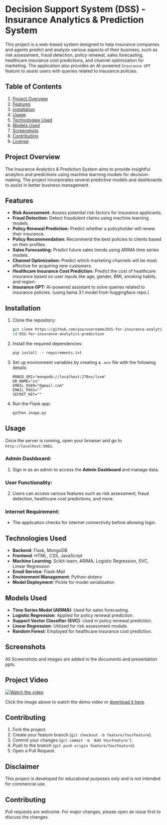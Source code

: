 # Decision Support System (DSS) - Insurance Analytics & Prediction System

This project is a web-based system designed to help insurance companies and agents predict and analyze various aspects of their business, such as risk assessment, fraud detection, policy renewal, sales forecasting, healthcare insurance cost predictions, and channel optimization for marketing. The application also provides an AI-powered `Insurance GPT` feature to assist users with queries related to insurance policies.

## Table of Contents
1. [Project Overview](#project-overview)
2. [Features](#features)
3. [Installation](#installation)
4. [Usage](#usage)
5. [Technologies Used](#technologies-used)
6. [Models Used](#models-used)
7. [Screenshots](#screenshots)
8. [Contributing](#contributing)
9. [License](#license)

## Project Overview
The Insurance Analytics & Prediction System aims to provide insightful analytics and predictions using machine learning models for decision-making. The project incorporates several predictive models and dashboards to assist in better business management.

## Features
- **Risk Assessment:** Assess potential risk factors for insurance applicants.
- **Fraud Detection:** Detect fraudulent claims using machine learning models.
- **Policy Renewal Prediction:** Predict whether a policyholder will renew their insurance.
- **Policy Recommendation:** Recommend the best policies to clients based on their profiles.
- **Sales Forecasting:** Predict future sales trends using ARIMA time series models.
- **Channel Optimization:** Predict which marketing channels will be most effective for acquiring new customers.
- **Healthcare Insurance Cost Prediction:** Predict the cost of healthcare insurance based on user inputs like age, gender, BMI, smoking habits, and region.
- **Insurance GPT:** AI-powered assistant to solve queries related to insurance policies. (using llama 3.1 model from huggingface repo.)

## Installation
1. Clone the repository:
   ```bash
   git clone https://github.com/yourusername/DSS-for-insurance-analytics-prediction.git
   cd DSS-for-insurance-analytics-prediction
   ```

2. Install the required dependencies:
   ```bash
   pip install -r requirements.txt
   ```

3. Set up environment variables by creating a `.env` file with the following details:
   ```plaintext
   MONGO_URI="mongodb://localhost:270xx/lxxm"
   DB_NAME="xx"
   EMAIL_USER="@gmail.com"
   EMAIL_PASS=""
   SECRET_KEY=""

   ```

4. Run the Flask app:
   ```bash
   python inapp.py
   ```

## Usage
Once the server is running, open your browser and go to `http://localhost:5001`.

### Admin Dashboard:
1. Sign in as an admin to access the **Admin Dashboard** and manage data.

### User Functionality:
2. Users can access various features such as risk assessment, fraud detection, healthcare cost predictions, and more.

### Internet Requirement:
- The application checks for internet connectivity before allowing login.

## Technologies Used
- **Backend**: Flask, MongoDB
- **Frontend**: HTML, CSS, JavaScript
- **Machine Learning**: Scikit-learn, ARIMA, Logistic Regression, SVC, Linear Regression
- **Email Service**: Flask-Mail
- **Environment Management**: Python-dotenv
- **Model Deployment**: Pickle for model serialization

## Models Used
- **Time Series Model (ARIMA)**: Used for sales forecasting.
- **Logistic Regression**: Applied for policy renewal prediction.
- **Support Vector Classifier (SVC)**: Used in policy renewal prediction.
- **Linear Regression**: Utilized for risk assessment module.
- **Random Forest**: Employed for healthcare insurance cost prediction.

## Screenshots
All Screenshots and images are added in the documents and presentation ppts.

## Project Video

[![Watch the video](https://img.youtube.com/vi/dQw4w9WgXcQ/0.jpg)](https://github.com/Kaaviasudhan/DSS-for-Insurance-Sector/blob/main/Documents/LLM_Recording.mp4)

Click the image above to watch the demo video or [download it here](https://github.com/Kaaviasudhan/DSS-for-Insurance-Sector/blob/main/Documents/LLM_Recording.mp4).

## Contributing
1. Fork the project.
2. Create your feature branch (`git checkout -b feature/YourFeature`).
3. Commit your changes (`git commit -m 'Add YourFeature'`).
4. Push to the branch (`git push origin feature/YourFeature`).
5. Open a Pull Request.

## Disclaimer
This project is developed for educational purposes only and is not intended for commercial use.

## Contributing
Pull requests are welcome. For major changes, please open an issue first to discuss the changes.

